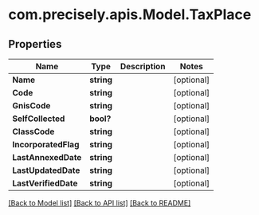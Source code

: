 # com.precisely.apis.Model.TaxPlace
## Properties

Name | Type | Description | Notes
------------ | ------------- | ------------- | -------------
**Name** | **string** |  | [optional] 
**Code** | **string** |  | [optional] 
**GnisCode** | **string** |  | [optional] 
**SelfCollected** | **bool?** |  | [optional] 
**ClassCode** | **string** |  | [optional] 
**IncorporatedFlag** | **string** |  | [optional] 
**LastAnnexedDate** | **string** |  | [optional] 
**LastUpdatedDate** | **string** |  | [optional] 
**LastVerifiedDate** | **string** |  | [optional] 

[[Back to Model list]](../README.md#documentation-for-models) [[Back to API list]](../README.md#documentation-for-api-endpoints) [[Back to README]](../README.md)

